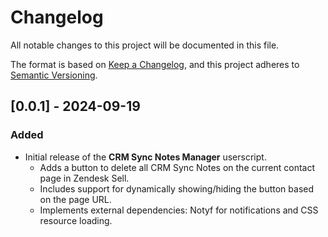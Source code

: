 # Changelog

All notable changes to this project will be documented in this file.

The format is based on [Keep a Changelog](https://keepachangelog.com/en/1.0.0/), and this project adheres to [Semantic Versioning](https://semver.org/).

## [0.0.1] - 2024-09-19
### Added
- Initial release of the **CRM Sync Notes Manager** userscript.
  - Adds a button to delete all CRM Sync Notes on the current contact page in Zendesk Sell.
  - Includes support for dynamically showing/hiding the button based on the page URL.
  - Implements external dependencies: Notyf for notifications and CSS resource loading.
